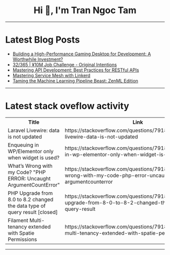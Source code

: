 <h1 align="center">Hi 👋, I'm Tran Ngoc Tam</h1>

---

# Latest Blog Posts 
<!-- BLOG-POST-LIST:START -->
- [Building a High-Performance Gaming Desktop for Development: A Worthwhile Investment?](https://dev.to/gabriella_browne_d047850e/building-a-high-performance-gaming-desktop-for-development-a-worthwhile-investment-22a8)
- [32/365 | ¥10M Job Challenge - Original Intentions](https://dev.to/kameken100/32365-y10m-job-challenge-original-intentions-3f2k)
- [Mastering API Development: Best Practices for RESTful APIs](https://dev.to/shreyash-hexa/mastering-api-development-best-practices-for-restful-apis-5h9e)
- [Mastering Service Mesh with Linkerd](https://dev.to/gtrekter/mastering-service-mesh-with-linkerd-2hmn)
- [Taming the Machine Learning Pipeline Beast: ZenML Edition](https://dev.to/arka_dash_9a233187a7e792f/taming-the-machine-learning-pipeline-beast-zenml-edition-d02)
<!-- BLOG-POST-LIST:END -->

---

# Latest stack oveflow activity
<table>
  <tr><th>Title</th><th>Link</th></tr>
  <!-- STACKOVERFLOW:START --><tr><td>Laravel Livewire: data is not updated</td><td>https://stackoverflow.com/questions/79188915/laravel-livewire-data-is-not-updated</td></tr><tr><td>Enqueuing in WP/Elementor only when widget is used?</td><td>https://stackoverflow.com/questions/79188882/enqueuing-in-wp-elementor-only-when-widget-is-used</td></tr><tr><td>What’s Wrong with my Code? &quot;PHP ERROR: Uncaught ArgumentCountError&quot;</td><td>https://stackoverflow.com/questions/79188759/what-s-wrong-with-my-code-php-error-uncaught-argumentcounterror</td></tr><tr><td>PHP Upgrade from 8.0 to 8.2 changed the data type of query result [closed]</td><td>https://stackoverflow.com/questions/79188644/php-upgrade-from-8-0-to-8-2-changed-the-data-type-of-query-result</td></tr><tr><td>Filament Multi-tenancy extended with Spatie Permissions</td><td>https://stackoverflow.com/questions/79188580/filament-multi-tenancy-extended-with-spatie-permissions</td></tr><!-- STACKOVERFLOW:END -->
</table>

---


